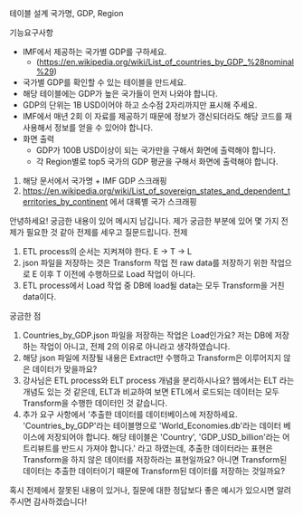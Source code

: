 테이블 설계
국가명, GDP, Region

기능요구사항
- IMF에서 제공하는 국가별 GDP를 구하세요. 
    - (https://en.wikipedia.org/wiki/List_of_countries_by_GDP_%28nominal%29)
- 국가별 GDP를 확인할 수 있는 테이블을 만드세요.
- 해당 테이블에는 GDP가 높은 국가들이 먼저 나와야 합니다.
- GDP의 단위는 1B USD이어야 하고 소수점 2자리까지만 표시해 주세요.
- IMF에서 매년 2회 이 자료를 제공하기 때문에 정보가 갱신되더라도 해당 코드를 재사용해서 정보를 얻을 수 있어야 합니다.
- 화면 출력
    - GDP가 100B USD이상이 되는 국가만을 구해서 화면에 출력해야 합니다.
    - 각 Region별로 top5 국가의 GDP 평균을 구해서 화면에 출력해야 합니다.

1. 해당 문서에서 국가명 + IMF GDP 스크래핑
2. https://en.wikipedia.org/wiki/List_of_sovereign_states_and_dependent_territories_by_continent 에서 대륙별 국가 스크래핑

안녕하세요! 궁금한 내용이 있어 메시지 남깁니다.
제가 궁금한 부분에 있어 몇 가지 전제가 필요한 것 같아 전제를 세우고 질문드립니다.
전제
1. ETL process의 순서는 지켜져야 한다. E -> T -> L
2. json 파일을 저장하는 것은 Transform 작업 전 raw data를 저장하기 위한 작업으로 E 이후 T 이전에 수행하므로 Load 작업이 아니다.
3. ETL process에서 Load 작업 중 DB에 load될 data는 모두 Transform을 거친 data이다.

궁금한 점
1. Countries_by_GDP.json 파일을 저장하는 작업은 Load인가요? 저는 DB에 저장하는 작업이 아니고, 전제 2의 이유로 아니라고 생각하였습니다.
2. 해당 json 파일에 저장될 내용은 Extract만 수행하고 Transform은 이루어지지 않은 데이터가 맞을까요?
3. 강사님은 ETL process와 ELT process 개념을 분리하시나요? 웹에서는 ELT 라는 개념도 있는 것 같은데, ELT과 비교하여 보면 ETL에서 로드되는 데이터는 모두 Transform을 수행한 데이터인 것 같습니다.
4. 추가 요구 사항에서 '추출한 데이터를 데이터베이스에 저장하세요. 'Countries_by_GDP'라는 테이블명으로 'World_Economies.db'라는 데이터 베이스에 저장되어야 합니다. 해당 테이블은 'Country', 'GDP_USD_billion'라는 어트리뷰트를 반드시 가져야 합니다.' 라고 하였는데, 추출한 데이터라는 표현은 Transform을 하지 않은 데이터를 저장하라는 표현일까요? 아니면 Transform된 데이터는 추출한 데이터이기 때문에 Transform된 데이터를 저장하는 것일까요?

혹시 전제에서 잘못된 내용이 있거나, 질문에 대한 정답보다 좋은 예시가 있으시면 알려주시면 감사하겠습니다!